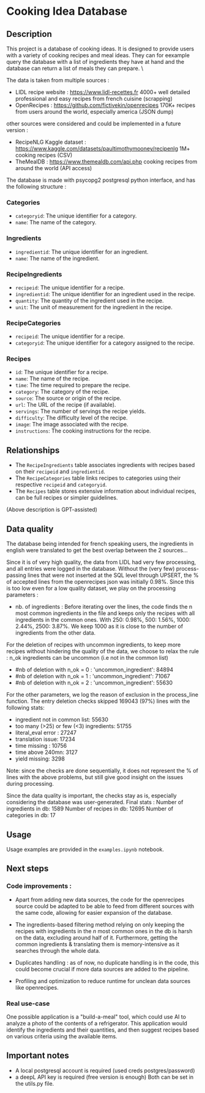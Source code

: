 # Cooking Idea Database

## Description
This project is a database of cooking ideas. It is designed to provide users with a variety of cooking recipes and meal ideas. They can for eexample query the database with a list of ingredients they have at hand and the database can return a list of meals they can prepare. \\

The data is taken from multiple sources :
- LIDL recipe website : https://www.lidl-recettes.fr 4000+ well detailed professional and easy recipes from french cuisine (scrapping)
- OpenRecipes : https://github.com/fictivekin/openrecipes 170K+ recipes from users around the world, especially america (JSON dump)

other sources were considered and could be implemented in a future version :
- RecipeNLG Kaggle dataset : https://www.kaggle.com/datasets/paultimothymooney/recipenlg 1M+ cooking recipes (CSV)
- TheMealDB : https://www.themealdb.com/api.php cooking recipes from around the world (API access)

The database is made with psycopg2 postgresql python interface, and has the following structure : 
### Categories
- `categoryid`: The unique identifier for a category.
- `name`: The name of the category.

### Ingredients
- `ingredientid`: The unique identifier for an ingredient.
- `name`: The name of the ingredient.

### RecipeIngredients
- `recipeid`: The unique identifier for a recipe.
- `ingredientid`: The unique identifier for an ingredient used in the recipe.
- `quantity`: The quantity of the ingredient used in the recipe.
- `unit`: The unit of measurement for the ingredient in the recipe.

### RecipeCategories
- `recipeid`: The unique identifier for a recipe.
- `categoryid`: The unique identifier for a category assigned to the recipe.

### Recipes
- `id`: The unique identifier for a recipe.
- `name`: The name of the recipe.
- `time`: The time required to prepare the recipe.
- `category`: The category of the recipe.
- `source`: The source or origin of the recipe.
- `url`: The URL of the recipe (if available).
- `servings`: The number of servings the recipe yields.
- `difficulty`: The difficulty level of the recipe.
- `image`: The image associated with the recipe.
- `instructions`: The cooking instructions for the recipe.

## Relationships

- The `RecipeIngredients` table associates ingredients with recipes based on their `recipeid` and `ingredientid`.
- The `RecipeCategories` table links recipes to categories using their respective `recipeid` and `categoryid`.
- The `Recipes` table stores extensive information about individual recipes, can be full recipes or simpler guidelines.

(Above description is GPT-assisted)

## Data quality

The database being intended for french speaking users, the ingredients in english were translated to get the best overlap between the 2 sources...

Since it is of very high quality, the data from LIDL had very few processing, and all entries were logged in the database. Without the (very few) process-passing lines that were not inserted at the SQL level through UPSERT, the % of accepted lines from the openrecipes json was initially 0.98%. Since this is too low even for a low quality dataset, we play on the processing parameters :

- nb. of ingredients : Before iterating over the lines, the code finds the n most common ingredients in the file and keeps only the recipes with all ingredients in the common ones. With 250: 0.98%, 500: 1.56%, 1000: 2.44%, 2500: 3.87%. We keep 1000 as it is close to the number of ingredients from the other data.

For the deletion of recipes with uncommon ingredients, to keep more recipes without hindering the quality of the data, we choose to relax the rule : n_ok ingredients can be uncommon (i.e not in the common list)
- #nb of deletion with n_ok = 0 : 'uncommon_ingredient': 84894
- #nb of deletion with n_ok = 1 : 'uncommon_ingredient': 71067
- #nb of deletion with n_ok = 2 : 'uncommon_ingredient': 55630


For the other parameters, we log the reason of exclusion in the process_line function. The entry deletion checks skipped 169043 (97%) lines with the following stats:

- ingredient not in common list: 55630
- too many (>25) or few (<3) ingredients: 51755
- literal_eval error : 27247
- translation issue: 17234
- time missing : 10756
- time above 240mn: 3127
- yield missing: 3298

Note: since the checks are done sequentially, it does not represent the % of lines with the above problems, but still give good insight on the issues during processing.

Since the data quality is important, the checks stay as is, especially considering the database was user-generated. Final stats : 
Number of ingredients in db: 1589
Number of recipes in db: 12695
Number of categories in db: 17

## Usage
Usage examples are provided in the ```examples.ipynb``` notebook. 

## Next steps

### Code improvements :
- Apart from adding new data sources, the code for the openrecipes source could be adapted to be able to feed from different sources with the same code, allowing for easier expansion of the database.

- The ingredients-based filtering method relying on only keeping the recipes with ingredients in the $n$ most common ones in the db is harsh on the data, excluding around half of it. Furthermore, getting the common ingredients & translating them is memory-intensive as it searches through the whole data. 

- Duplicates handling : as of now, no duplicate handling is in the code, this could become crucial if more data sources are added to the pipeline.

- Profiling and optimization to reduce runtime for unclean data sources like openrecipes.

### Real use-case
One possible application is a "build-a-meal" tool, which could use AI to analyze a photo of the contents of a refrigerator. This application would identify the ingredients and their quantities, and then suggest recipes based on various criteria using the available items.

## Important notes 
- A local postgresql account is required (used creds postgres/password)
- a deepL API key is required (free version is enough)
Both can be set in the utils.py file.

